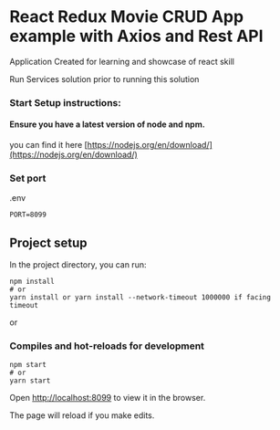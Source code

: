 # React Redux Movie CRUD App example with Axios and Rest API

Application Created for learning and showcase of react skill 

Run Services solution prior to running this solution

### Start Setup instructions:

#### Ensure you have a latest version of node and npm.

you can find it here [https://nodejs.org/en/download/](https://nodejs.org/en/download/)


### Set port
.env
```
PORT=8099
```

## Project setup

In the project directory, you can run:

```
npm install
# or
yarn install or yarn install --network-timeout 1000000 if facing timeout
```

or

### Compiles and hot-reloads for development

```
npm start
# or
yarn start
```

Open [http://localhost:8099](http://localhost:8099) to view it in the browser.

The page will reload if you make edits.
